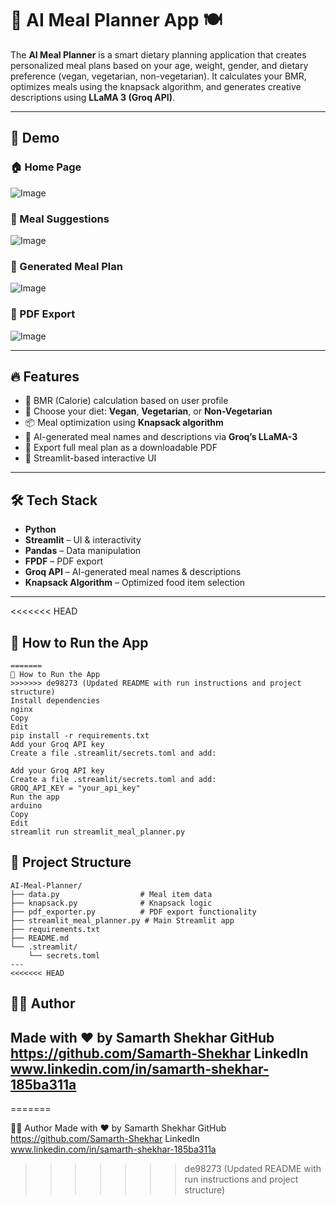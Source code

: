 

# 🧠 AI Meal Planner App 🍽️

The **AI Meal Planner** is a smart dietary planning application that creates personalized meal plans based on your age, weight, gender, and dietary preference (vegan, vegetarian, non-vegetarian). It calculates your BMR, optimizes meals using the knapsack algorithm, and generates creative descriptions using **LLaMA 3 (Groq API)**.

---

## 📸 Demo

### 🏠 Home Page  
![Image](https://github.com/user-attachments/assets/3d2d891e-3dc6-4b78-b586-66421f3b4d37)

### 🧠 Meal Suggestions  
![Image](https://github.com/user-attachments/assets/bf242436-46ab-41c6-a5a2-75a523693a9f)

### 📝 Generated Meal Plan  
![Image](https://github.com/user-attachments/assets/b84d075f-d52e-4b52-8a21-799aecaa1391)

### 📄 PDF Export  
![Image](https://github.com/user-attachments/assets/4e427504-005f-4ad7-b32e-0d56f4bbb4dd)

---

## 🔥 Features

- 🔢 BMR (Calorie) calculation based on user profile
- 🥦 Choose your diet: **Vegan**, **Vegetarian**, or **Non-Vegetarian**
- 📦 Meal optimization using **Knapsack algorithm**
- 🧠 AI-generated meal names and descriptions via **Groq’s LLaMA-3**
- 📄 Export full meal plan as a downloadable PDF
- 🧪 Streamlit-based interactive UI

---

## 🛠️ Tech Stack

- **Python**
- **Streamlit** – UI & interactivity
- **Pandas** – Data manipulation
- **FPDF** – PDF export
- **Groq API** – AI-generated meal names & descriptions
- **Knapsack Algorithm** – Optimized food item selection

---

<<<<<<< HEAD
## 🚀 How to Run the App
```
=======
🚀 How to Run the App
>>>>>>> de98273 (Updated README with run instructions and project structure)
Install dependencies
nginx
Copy
Edit
pip install -r requirements.txt
Add your Groq API key
Create a file .streamlit/secrets.toml and add:

Add your Groq API key
Create a file .streamlit/secrets.toml and add:
GROQ_API_KEY = "your_api_key"
Run the app
arduino
Copy
Edit
streamlit run streamlit_meal_planner.py

```
## 📁 Project Structure
```
AI-Meal-Planner/
├── data.py                  # Meal item data
├── knapsack.py              # Knapsack logic
├── pdf_exporter.py          # PDF export functionality
├── streamlit_meal_planner.py # Main Streamlit app
├── requirements.txt
├── README.md
└── .streamlit/
    └── secrets.toml
---
<<<<<<< HEAD
```
## 👨‍💻 Author
Made with ❤️ by Samarth Shekhar
GitHub
https://github.com/Samarth-Shekhar 
LinkedIn 
www.linkedin.com/in/samarth-shekhar-185ba311a
---
=======

👨‍💻 Author
Made with ❤️ by Samarth Shekhar 
GitHub https://github.com/Samarth-Shekhar 
LinkedIn www.linkedin.com/in/samarth-shekhar-185ba311a

>>>>>>> de98273 (Updated README with run instructions and project structure)
